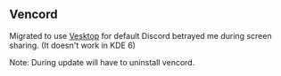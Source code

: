 ## Vencord

Migrated to use [Vesktop](https://github.com/Vencord/Vesktop) for default Discord betrayed me during screen sharing. (It doesn't work in KDE 6)


Note: During update will have to uninstall vencord.
